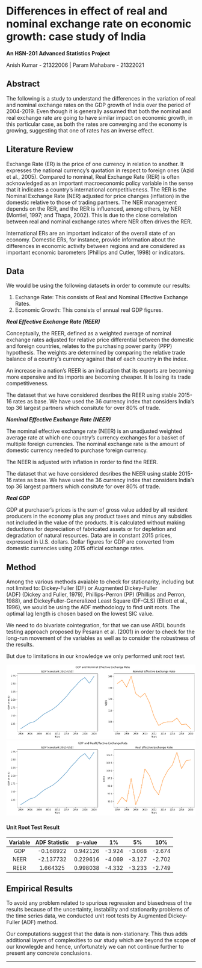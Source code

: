 Differences in effect of real and nominal exchange rate on economic growth: case study of India
===============================================================================================

**An HSN-201 Advanced Statistics Project**

Anish Kumar - 21322006 | Param Mahabare - 21322021

Abstract
--------

The following is a study to understand the differences in the variation of real and nominal exchange rates on the GDP growth of India over the period of 2004-2019. Even though it is generally assumed that both the nominal and real exchange rate are going to have similar impact on economic growth, in this particular case, as both the rates are converging and the economy is growing, suggesting that one of rates has an inverse effect.

Literature Review
-----------------

Exchange Rate (ER) is the price of one currency in relation to another. It expresses the national currency’s quotation in respect to foreign ones (Azid et al., 2005). Compared to nominal, Real Exchange Rate (RER) is often acknowledged as an important macroeconomic policy variable in the sense that it indicates a country’s international competitiveness. The RER is the Nominal Exchange Rate (NER) adjusted for price changes (inflation) in the domestic relative to those of trading partners. The NER management depends on the RER, and the RER is influenced, among others, by NER (Montiel, 1997; and Thapa, 2002). This is due to the close correlation between real and nominal exchange rates where NER often drives the RER.

International ERs are an important indicator of the overall state of an economy. Domestic ERs, for instance, provide information about the differences in economic activity between regions and are considered as important economic barometers (Phillips and Cutler, 1998) or indicators.

Data
----

We would be using the following datasets in order to commute our results:

1.  Exchange Rate: This consists of Real and Nominal Effective Exchange Rates.
2.  Economic Growth: This consists of annual real GDP figures.

**_Real Effective Exchange Rate (REER)_**

Conceptually, the REER, defined as a weighted average of nominal exchange rates adjusted for relative price differential between the domestic and foreign countries, relates to the purchasing power parity (PPP) hypothesis. The weights are determined by comparing the relative trade balance of a country’s currency against that of each country in the index.

An increase in a nation’s REER is an indication that its exports are becoming more expensive and its imports are becoming cheaper. It is losing its trade competitiveness.

The dataset that we have considered desribes the REER using stable 2015-16 rates as base. We have used the 36 currency index that considers India’s top 36 largest partners which consitute for over 80% of trade.

**_Nominal Effective Exchange Rate (NEER)_**

The nominal effective exchange rate (NEER) is an unadjusted weighted average rate at which one country’s currency exchanges for a basket of multiple foreign currencies. The nominal exchange rate is the amount of domestic currency needed to purchase foreign currency.

The NEER is adjusted with inflation in rorder to find the REER.

The dataset that we have considered desribes the NEER using stable 2015-16 rates as base. We have used the 36 currency index that considers India’s top 36 largest partners which consitute for over 80% of trade.

**_Real GDP_**

GDP at purchaser’s prices is the sum of gross value added by all resident producers in the economy plus any product taxes and minus any subsidies not included in the value of the products. It is calculated without making deductions for depreciation of fabricated assets or for depletion and degradation of natural resources. Data are in constant 2015 prices, expressed in U.S. dollars. Dollar figures for GDP are converted from domestic currencies using 2015 official exchange rates.

Method
------

Among the various methods avaiable to check for stationarity, including but not limited to: Dickey-Fuller (DF) or Augmented Dickey-Fuller  
(ADF) (Dickey and Fuller, 1979), Phillips-Perron (PP) (Phillips and Perron, 1988), and DickeyFuller-Generalized Least Square (DF-GLS) (Elliott et al., 1996), we would be using the ADF methodology to find unit roots. The optimal lag length is chosen based on the lowest SIC value.

We need to do bivariate cointegration, for that we can use ARDL bounds testing approach proposed by Pesaran et al. (2001) in order to check for the long-run movement of the variables as well as to consider the robustness of the results.

But due to limitations in our knowledge we only performed unit root test.

![GDP_NEER](https://github.com/theanishk/stat-proj/blob/main/gdp_neer.png?raw=true)  
![GDP_REER](https://github.com/theanishk/stat-proj/blob/main/gdp_reer.png?raw=true)

#### Unit Root Test Result

| **Variable** | **ADF Statistic** | **p-value** | 1%     | 5%     | 10%    |
|:------------:|:-----------------:|-------------|--------|--------|--------|
|      GDP     |     -0.168922     |   0.942126  | -3.924 | -3.068 | -2.674 |
|     NEER     |     -2.137732     |   0.229616  | -4.069 | -3.127 | -2.702 |
|     REER     |      1.664325     |   0.998038  | -4.332 | -3.233 | -2.749 |

Empirical Results
-----------------

To avoid any problem related to spurious regression and biasedness of the results because of the uncertainty, instability and stationarity problems of the time series data, we conducted unit root tests by Augmented Dickey-Fuller (ADF) method.

Our computations suggest that the data is non-stationary. This thus adds additional layers of complexities to our study which are beyond the scope of our knowlegde and hence, unfortunately we can not continue further to present any concrete conclusions.

* * *